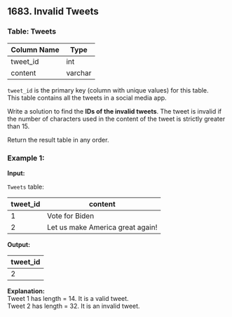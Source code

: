 ## 1683. Invalid Tweets

### Table: Tweets

| Column Name | Type    |
|-------------|---------|
| tweet_id    | int     |
| content     | varchar |

`tweet_id` is the primary key (column with unique values) for this table.  
This table contains all the tweets in a social media app.

Write a solution to find the **IDs of the invalid tweets**. The tweet is invalid if the number of characters used in the content of the tweet is strictly greater than 15.

Return the result table in any order.

### Example 1:

**Input:**

`Tweets` table:

| tweet_id | content                          |
|----------|----------------------------------|
| 1        | Vote for Biden                    |
| 2        | Let us make America great again!  |

**Output:**

| tweet_id |
|----------|
| 2        |

**Explanation:**  
Tweet 1 has length = 14. It is a valid tweet.  
Tweet 2 has length = 32. It is an invalid tweet.